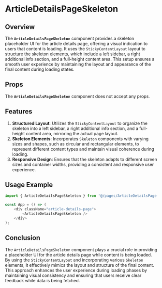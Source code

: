 # ArticleDetailsPageSkeleton

## Overview
The **`ArticleDetailsPageSkeleton`** component provides a skeleton placeholder UI for the article details page, offering a visual indication to users that content is loading. It uses the `StickyContentLayout` layout to structure the skeleton elements, which include a left sidebar, a right additional info section, and a full-height content area. This setup ensures a smooth user experience by maintaining the layout and appearance of the final content during loading states.

## Props
The **`ArticleDetailsPageSkeleton`** component does not accept any props.

## Features
1. **Structured Layout**: Utilizes the `StickyContentLayout` to organize the skeleton into a left sidebar, a right additional info section, and a full-height content area, mirroring the actual page layout.
2. **Skeleton Elements**: Incorporates `Skeleton` components with varying sizes and shapes, such as circular and rectangular elements, to represent different content types and maintain visual coherence during loading.
3. **Responsive Design**: Ensures that the skeleton adapts to different screen sizes and container widths, providing a consistent and responsive user experience.

## Usage Example
```typescript jsx
import { ArticleDetailsPageSkeleton } from '@/pages/ArticleDetailsPage';

const App = () => (
    <div className="article-details-page">
        <ArticleDetailsPageSkeleton />
    </div>
);
```
## Conclusion
The `ArticleDetailsPageSkeleton` component plays a crucial role in providing a placeholder UI for the article details page while content is being loaded. By using the `StickyContentLayout` and incorporating various `Skeleton` elements, it effectively mimics the layout and structure of the final content. This approach enhances the user experience during loading phases by maintaining visual consistency and ensuring that users receive clear feedback while data is being fetched.
